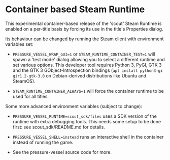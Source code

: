 Container based Steam Runtime
=============================

This experimental container-based release of the 'scout' Steam Runtime
is enabled on a per-title basis by forcing its use in the title's
Properties dialog.

Its behaviour can be changed by running the Steam client with environment
variables set:

* `PRESSURE_VESSEL_WRAP_GUI=1` or `STEAM_RUNTIME_CONTAINER_TEST=1` will
    spawn a 'test mode' dialog allowing you to select a different runtime
    and set various options. This developer tool requires Python 3, PyGI,
    GTK 3 and the GTK 3 GObject-Introspection bindings
    (`apt install python3-gi gir1.2-gtk-3.0` on Debian-derived
    distributions like Ubuntu and SteamOS).

* `STEAM_RUNTIME_CONTAINER_ALWAYS=1` will force the container runtime to
    be used for all titles.

Some more advanced environment variables (subject to change):

* `PRESSURE_VESSEL_RUNTIME=scout_sdk/files` uses a SDK version of the
    runtime with extra debugging tools. This needs some setup to be done
    first: see scout_sdk/README.md for details.

* `PRESSURE_VESSEL_SHELL=instead` runs an interactive shell in the
    container instead of running the game.

* See the pressure-vessel source code for more.
